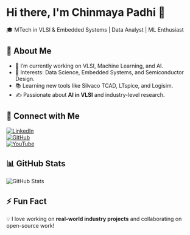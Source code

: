 # Hi there, I'm Chinmaya Padhi 👋

🎓 MTech in VLSI & Embedded Systems | Data Analyst | ML Enthusiast  

## 🌱 About Me  
- 🔭 I’m currently working on VLSI, Machine Learning, and AI.  
- 🎯 Interests: Data Science, Embedded Systems, and Semiconductor Design.  
- 📚 Learning new tools like Silvaco TCAD, LTspice, and Logisim.  
- ✍️ Passionate about **AI in VLSI** and industry-level research.  

## 🔗 Connect with Me  
[![LinkedIn](https://img.shields.io/badge/LinkedIn-Connect-blue?style=for-the-badge&logo=linkedin)](https://www.linkedin.com/in/your-profile)  
[![GitHub](https://img.shields.io/badge/GitHub-Follow-black?style=for-the-badge&logo=github)](https://github.com/ChinmayaPadhi)  
[![YouTube](https://img.shields.io/badge/YouTube-Subscribe-red?style=for-the-badge&logo=youtube)](https://www.youtube.com/your-channel)  

## 📊 GitHub Stats  
![GitHub Stats](https://github-readme-stats.vercel.app/api?username=ChinmayaPadhi)


## ⚡ Fun Fact  
💡 I love working on **real-world industry projects** and collaborating on open-source work!  

